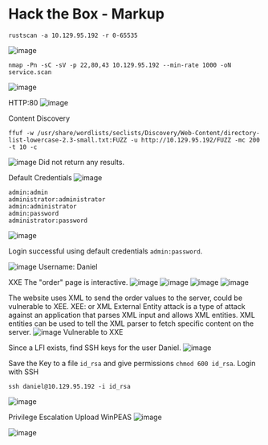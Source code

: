# Hack the Box - Markup
```
rustscan -a 10.129.95.192 -r 0-65535
```
![image](https://github.com/karanshergill/Hack-the-Box/assets/83878909/cec0ae28-e40a-4d3a-85da-23fabd94e6c2)

```
nmap -Pn -sC -sV -p 22,80,43 10.129.95.192 --min-rate 1000 -oN service.scan
```
![image](https://github.com/karanshergill/Hack-the-Box/assets/83878909/24951359-dfa5-4c34-9c72-eea065ca6486)

HTTP:80
![image](https://github.com/karanshergill/Hack-the-Box/assets/83878909/4a2e0956-7829-4e84-8572-a3a0a7c6d224)

Content Discovery
```
ffuf -w /usr/share/wordlists/seclists/Discovery/Web-Content/directory-list-lowercase-2.3-small.txt:FUZZ -u http://10.129.95.192/FUZZ -mc 200 -t 10 -c
```
![image](https://github.com/karanshergill/Hack-the-Box/assets/83878909/5ffaf41f-1fea-4c58-ac6a-62a1850a1f78)
Did not return any results.

Default Credentials
![image](https://github.com/karanshergill/Hack-the-Box/assets/83878909/a41685ee-dd5f-4651-bc75-aac3d405e430)
```
admin:admin
administrator:administrator
admin:administrator
admin:password
administrator:password
```
![image](https://github.com/karanshergill/Hack-the-Box/assets/83878909/9c5a32c2-cbf5-41a7-a75e-d68eb90c1f2c)

Login successful using default credentials `admin:password`.

![image](https://github.com/karanshergill/Hack-the-Box/assets/83878909/7742947e-777a-482f-ac54-9ca53cfa9b99)
Username: Daniel

XXE
The "order" page is interactive.
![image](https://github.com/karanshergill/Hack-the-Box/assets/83878909/5cec6e4c-bfec-4956-8415-b983e3c8d030)
![image](https://github.com/karanshergill/Hack-the-Box/assets/83878909/36dd1aa7-2fa6-49af-a84d-b3fcb3bf04f2)
![image](https://github.com/karanshergill/Hack-the-Box/assets/83878909/c5bd7af6-1bc7-4462-81dd-f868606fc482)
![image](https://github.com/karanshergill/Hack-the-Box/assets/83878909/0d4ea184-3f8e-4daa-9c2a-eac458939105)

The website uses XML to send the order values to the server, could be vulnerable to XEE.
XEE: or XML External Entity attack is a type of attack against an application that parses XML input and allows XML entities. XML entities can be used to tell the XML parser to fetch specific content on the server.
![image](https://github.com/karanshergill/Hack-the-Box/assets/83878909/b8428ea7-1b18-4d97-8764-a7bfccd1c0a7)
Vulnerable to XXE

Since a LFI exists, find SSH keys for the user Daniel.
![image](https://github.com/karanshergill/Hack-the-Box/assets/83878909/8dc3e18c-7adf-4d4a-bcd3-c3f228046f07)

Save the Key to a file `id_rsa` and give permissions `chmod 600 id_rsa`.
Login with SSH
```
ssh daniel@10.129.95.192 -i id_rsa
```
![image](https://github.com/karanshergill/Hack-the-Box/assets/83878909/dc03e956-1a0c-4815-9106-701802ef8ffb)

Privilege Escalation
Upload WinPEAS
![image](https://github.com/karanshergill/Hack-the-Box/assets/83878909/3cef7999-c36e-49b1-a45c-1c10d9e77f95)

![image](https://github.com/karanshergill/Hack-the-Box/assets/83878909/cc01220f-3f5f-494c-a006-f9a89735865d)
